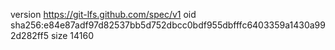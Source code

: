 version https://git-lfs.github.com/spec/v1
oid sha256:e84e87adf97d82537bb5d752dbcc0bdf955dbfffc6403359a1430a992d282ff5
size 14160
